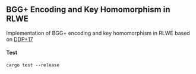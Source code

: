 ## BGG+ Encoding and Key Homomorphism in RLWE

Implementation of BGG+ encoding and key homomorphism in RLWE based on [DDP+17](https://eprint.iacr.org/2017/601.pdf)

#### Test

```
cargo test --release
```